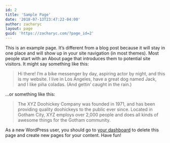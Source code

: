 ```yaml
---
id: 2
title: 'Sample Page'
date: '2018-07-13T23:47:22-04:00'
author: zacharyc
layout: page
guid: 'https://zacharyc.com/?page_id=2'
---
```


This is an example page. It’s different from a blog post because it will stay in one place and will show up in your site navigation (in most themes). Most people start with an About page that introduces them to potential site visitors. It might say something like this:

> Hi there! I’m a bike messenger by day, aspiring actor by night, and this is my website. I live in Los Angeles, have a great dog named Jack, and I like piña coladas. (And gettin’ caught in the rain.)

…or something like this:

> The XYZ Doohickey Company was founded in 1971, and has been providing quality doohickeys to the public ever since. Located in Gotham City, XYZ employs over 2,000 people and does all kinds of awesome things for the Gotham community.

As a new WordPress user, you should go to [your dashboard](https://zacharyc.com/wp-admin/) to delete this page and create new pages for your content. Have fun!